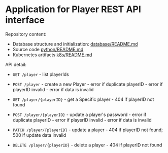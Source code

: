 # Application for Player REST API interface

Repository content:

- Database structure and initialization: [database/README.md](database/README.md)
- Source code [python/README.md](python/README.md)
- Kubernetes artifacts [k8s/README.md](k8s/README.md)

API detail:

- `GET /player` - list playerIds

- `POST /player` - create a new Player - error if duplicate playerID - error if playerID invalid - error if data is invalid

- `GET /player/{playerID}` - get a Specific player - 404 if playerID not found

- `POST /player/{playerID}` - update a player's password - error if duplicate playerID - error if playerID invalid - error if data is invalid

- `PATCH /player/{playerID}` - update a player - 404 if playerID not found; 500 if update data invalid

- `DELETE /player/{playerID}` - delete a player - 404 if playerID not found